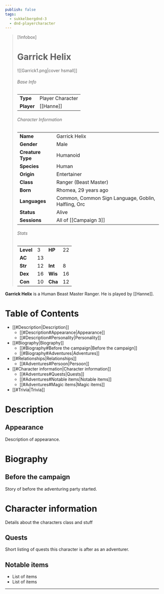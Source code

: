 ```yaml
---
publish: false
tags:
  - sukkelbergdnd-3
  - dnd-playercharacter
---
```

> [!infobox]  
> # Garrick Helix
> ![[Garrick1.png|cover hsmall]]  
> ###### Base Info
> | | |  
> |---|---|  
> | **Type** | Player Character |
> | **Player** | [[Hanne]] |
> ###### Character Information  
> | | |  
> |---|---|  
> | **Name** | Garrick Helix |
> | **Gender** | Male | 
> | **Creature Type** | Humanoid |
> | **Species** | Human |  
> | **Origin** | Entertainer |
> | **Class** | Ranger (Beast Master) |  
> | **Born** | Rhomea, 29 years ago|  
> | **Languages** | Common, Common Sign Language, Goblin, Halfling, Orc | 
> | **Status** | Alive |
> | **Sessions** | All of [[Campaign 3]] |
> ###### Stats
> | | | | |
> |---|---|---|---|
> | **Level** | 3 | **HP** | 22 |
> | **AC** | 13 | | |
> | **Str** | 12 | **Int** | 8 |
> | **Dex** | 16 | **Wis** | 16 |
> | **Con** | 10 | **Cha** | 12 |

**Garrick Helix** is a Human Beast Master Ranger. He is played by [[Hanne]]. 
# Table of Contents
- [[#Description|Description]]
	- [[#Description#Appearance|Appearance]]
	- [[#Description#Personality|Personality]]
- [[#Biography|Biography]]
	- [[#Biography#Before the campaign|Before the campaign]]
	- [[#Biography#Adventures|Adventures]]
- [[#Relationships|Relationships]]
	- [[#Adventures#Persoon|Persoon]]
- [[#Character information|Character information]]
	- [[#Adventures#Quests|Quests]]
	- [[#Adventures#Notable items|Notable items]]
	- [[#Adventures#Magic items|Magic items]]
- [[#Trivia|Trivia]]
# Description
## Appearance
Description of appearance.
# Biography
## Before the campaign
Story of before the adventuring party started.
# Character information
Details about the characters class and stuff
## Quests
Short listing of quests this character is after as an adventurer.
## Notable items
- List of items
- List of items
***
